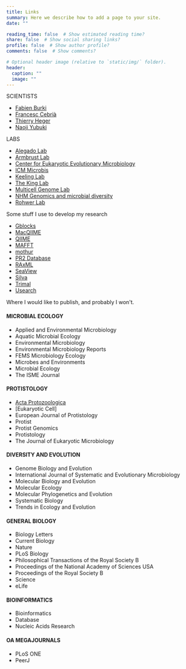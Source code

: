 ```yaml
---
title: Links
summary: Here we describe how to add a page to your site.
date: ""

reading_time: false  # Show estimated reading time?
share: false  # Show social sharing links?
profile: false  # Show author profile?
comments: false  # Show comments?

# Optional header image (relative to `static/img/` folder).
header:
  caption: ""
  image: ""
---
```


SCIENTISTS

*   [Fabien Burki](http://www.fabienburki.net/)
*   [Francesc Cebrià](http://regenerationinnature.wordpress.com/)
*   [Thierry Heger](https://sites.google.com/site/hegerthierry/)
*   [Naoji Yubuki](https://sites.google.com/site/naojiyubuki/)

LABS

*   [Alegado Lab](http://alegadolab.org/)
*   [Armbrust Lab](http://armbrustlab.ocean.washington.edu/)
*   [Center for Eukaryotic Evolutionary Microbiology](http://projects.exeter.ac.uk/ceem/)
*   [ICM Microbis](http://www.icm.csic.es/bio/projects/icmicrobis/)
*   [Keeling Lab](http://www3.botany.ubc.ca/keeling/)
*   [The King Lab](http://kinglab.berkeley.edu/)
*   [Multicell Genome Lab](http://www.multicellgenome.com/)
*   [NHM Genomics and microbial diversity](http://www.nhm.ac.uk/research-curation/life-sciences/genomics-microbial-diversity/index.html)
*   [Rohwer Lab](http://phuckitphage.org/)

Some stuff I use to develop my research

*   [Gblocks](http://molevol.cmima.csic.es/castresana/Gblocks.html)
*   [MacQIIME](http://www.wernerlab.org/software/macqiime)
*   [QIIME](http://qiime.org/)
*   [MAFFT](http://mafft.cbrc.jp/alignment/software/)
*   [mothur](http://www.mothur.org/)
*   [PR2 Database](http://ssu-rrna.org/)
*   [RAxML](http://www.exelixis-lab.org/)
*   [SeaView](http://doua.prabi.fr/software/seaview)
*   [Silva](http://www.arb-silva.de/)
*   [Trimal](http://trimal.cgenomics.org/)
*   [Usearch](http://drive5.com/usearch/)

Where I would like to publish, and probably I won't.

#### MICROBIAL ECOLOGY

*   Applied and Environmental Microbiology
*   Aquatic Microbial Ecology
*   Environmental Microbiology
*   Environmental Microbiology Reports
*   FEMS Microbiology Ecology
*   Microbes and Environments
*   Microbial Ecology
*   The ISME Journal

#### PROTISTOLOGY

*   [Acta Protozoologica](link)
*   [Eukaryotic Cell]
*   European Journal of Protistology
*   Protist
*   Protist Genomics
*   Protistology
*   The Journal of Eukaryotic Microbiology

#### DIVERSITY AND EVOLUTION

*   Genome Biology and Evolution
*   International Journal of Systematic and Evolutionary Microbiology
*   Molecular Biology and Evolution
*   Molecular Ecology
*   Molecular Phylogenetics and Evolution
*   Systematic Biology
*   Trends in Ecology and Evolution

#### GENERAL BIOLOGY

*   Biology Letters
*   Current Biology
*   Nature
*   PLoS Biology
*   Philosophical Transactions of the Royal Society B
*   Proceedings of the National Academy of Sciences USA
*   Proceedings of the Royal Society B
*   Science
*   eLife

#### BIOINFORMATICS

*   Bioinformatics
*   Database
*   Nucleic Acids Research

#### OA MEGAJOURNALS

*   PLoS ONE
*   PeerJ

